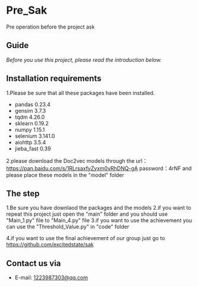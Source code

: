 # Pre_Sak
Pre  operation  before the project ask

## Guide
*Before you use this project, please read the introduction below.*

## Installation requirements
1.Please be sure that all these packages have been installed.
- pandas 0.23.4
- gensim 3.7.3
- tqdm 4.26.0
- sklearn 0.19.2
- numpy 1.15.1
- selenium 3.141.0
- aiohttp 3.5.4
- jieba_fast 0.39

2.please download the Doc2vec models through the 
url：https://pan.baidu.com/s/1RLrsaxfyZyxm0vRhDNQ-gA password：4rNF 
and please place these models in the "model" folder

## The step
1.Be sure you have downlaod the packages and the models
2.if you want to repeat this project just open the "main" folder
  and you should use "Main_1.py" file to "Main_4.py" file
3.if you want to use the achievement you can use the "Threshold_Value.py" in "code" folder

4.if you want to use the final achievement of our group
just go to https://github.com/excitedstate/sak

## Contact us via
  - E-mail: 1223987303@qq.com
 

  
